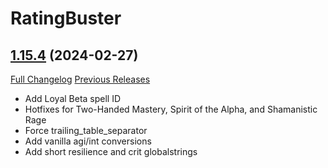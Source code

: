 # RatingBuster

## [1.15.4](https://github.com/raethkcj/RatingBuster/tree/1.15.4) (2024-02-27)
[Full Changelog](https://github.com/raethkcj/RatingBuster/compare/1.15.3...1.15.4) [Previous Releases](https://github.com/raethkcj/RatingBuster/releases)

- Add Loyal Beta spell ID  
- Hotfixes for Two-Handed Mastery, Spirit of the Alpha, and Shamanistic Rage  
- Force trailing\_table\_separator  
- Add vanilla agi/int conversions  
- Add short resilience and crit globalstrings  

